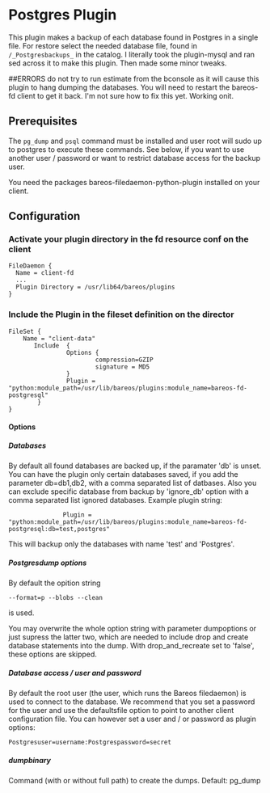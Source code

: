 # Postgres Plugin

This plugin makes a backup of each database found in Postgres in a single file.
For restore select the needed database file, found in `/_Postgresbackups_` in the catalog. I literally took the plugin-mysql and ran sed across it to make this plugin. Then made some minor tweaks. 

##ERRORS
do not try to run estimate from the bconsole as it will cause this plugin to hang dumping the databases. You will need to restart the bareos-fd client to get it back. I'm not sure how to fix this yet. Working onit. 

## Prerequisites
The `pg_dump` and `psql` command must be installed and user root will sudo up to postgres 
to execute these commands. See below, if you want to use another user / password or want to
 restrict database access for the backup user.

You need the packages bareos-filedaemon-python-plugin installed on your client.

## Configuration

### Activate your plugin directory in the fd resource conf on the client
```
FileDaemon {                          
  Name = client-fd
  ...
  Plugin Directory = /usr/lib64/bareos/plugins
}
```

### Include the Plugin in the fileset definition on the director
```
FileSet {
    Name = "client-data"
       Include  {
                Options {
                        compression=GZIP
                        signature = MD5
                }
                Plugin = "python:module_path=/usr/lib/bareos/plugins:module_name=bareos-fd-postgresql"
        }
}
```

#### Options ####

##### Databases #####
By default all found databases are backed up, if the paramater 'db' is unset. You can have the plugin only certain databases saved, if you add
the parameter db=db1,db2, with a comma separated list of datbases. Also you can exclude specific database from backup by 'ignore_db' option with a comma separated list ignored databases.
Example plugin string:
```
               Plugin = "python:module_path=/usr/lib/bareos/plugins:module_name=bareos-fd-postgresql:db=test,postgres"
```
This will backup only the databases with name 'test' and 'Postgres'.

##### Postgresdump options #####

By default the opition string
```
--format=p --blobs --clean
```
is used.

You may overwrite the whole option string with parameter dumpoptions or just supress the latter two, which are needed to include drop and
create database statements into the dump. With drop_and_recreate set to 'false', these options are skipped.

##### Database access /  user and password  #####

By default the root user (the user, which runs the Bareos filedaemon) is used to connect to the database. We recommend that you set
a password for the user and use the defaultsfile option to point to another client configuration file.
You can however set a user and / or password as plugin options:
```
Postgresuser=username:Postgrespassword=secret
```

##### dumpbinary #####

Command (with or without full path) to create the dumps. Default: pg_dump
